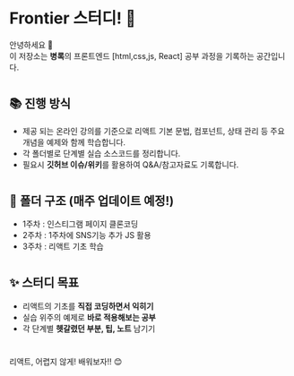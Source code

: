 # Frontier 스터디! 🚀

안녕하세요 👋  
이 저장소는 **병록**의 프론트엔드 [html,css,js, React] 공부 과정을 기록하는 공간입니다.

#

## 📚 진행 방식

- 제공 되는 온라인 강의를 기준으로 리액트 기본 문법, 컴포넌트, 상태 관리 등 주요 개념을 예제와 함께 학습합니다.
- 각 폴더별로 단계별 실습 소스코드를 정리합니다.
- 필요시 **깃허브 이슈/위키**를 활용하여 Q&A/참고자료도 기록합니다.


#

## 📝 폴더 구조 (매주 업데이트 예정!)
- 1주차 : 인스티그램 페이지 클론코딩
- 2주차 : 1주차에 SNS기능 추가 JS 활용
- 3주차 : 리액트 기초 학습



#

## ✨ 스터디 목표

- 리액트의 기초를 **직접 코딩하면서 익히기**
- 실습 위주의 예제로 **바로 적용해보는 공부**
- 각 단계별 **헷갈렸던 부분, 팁, 노트** 남기기

#

리액트, 어렵지 않게!  배워보자!! 😊


